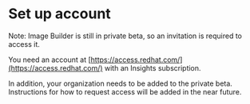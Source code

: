 # Set up account

Note: Image Builder is still in private beta, so an invitation is required to access it.

You need an account at [https://access.redhat.com/](https://access.redhat.com/) with an Insights subscription.

In addition, your organization needs to be added to the private beta. Instructions for how to request access will be added in the near future.